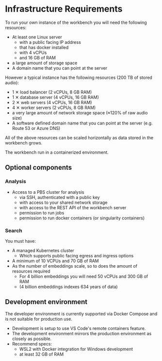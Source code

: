 # Infrastructure Requirements


To run your own instance of the workbench you will need the following resources:

- At least one Linux server
  - with a public facing IP address
  - that has docker installed
  - with 4 vCPUs
  - and 16 GB of RAM
- a large amount of storage space
- A domain name that you can point at the server

However a typical instance has the following resources (200 TB of stored audio):

- 1 ✕ load balancer (2 vCPUs, 8 GB RAM)
- 1 ✕ database server (4 vCPUs, 16 GB RAM)
- 2 ✕ web servers (4 vCPUs, 16 GB RAM)
- 4 ✕ worker servers (2 vCPUs, 8 GB RAM)
- a very large amount of network storage space (≈120% of raw audio size)
- A software defined domain name that you can point at the server (e.g. Route 53 or Azure DNS)

All of the above resources can be scaled horizontally as data stored in the workbench grows.

The workbench run in a containerized environment. 

## Optional components

### Analysis 

-  Access to a PBS cluster for analysis 
   -  via SSH, authenticated with a public key
   -  with access to your shared network storage
   -  with access to the REST API of the workbench server
   -  permission to run jobs
   -  permission to run docker containers (or singularity containers)

### Search  
  
You must have:

- A managed Kubernetes cluster
  - Which supports public facing egress and ingress options
- A minimum of 10 VCPUs and 70 GB of RAM
- As the number of embeddings scale, so to does the amount of resources required
  - For 4 billion embeddings you will need 50 vCPUs and 300 GB of RAM
  - (4 billion embeddings indexes 634 years of data)

## Development environment

The developer environment is currently supported via Docker Compose
and is not suitable for production use.

- Development is setup to use VS Code's remote containers feature.
- The development environment mirrors the production environment as closely as possible.
- Recommend specs:
  - WSL2 with Docker integration for Windows development
  - at least 32 GB of RAM